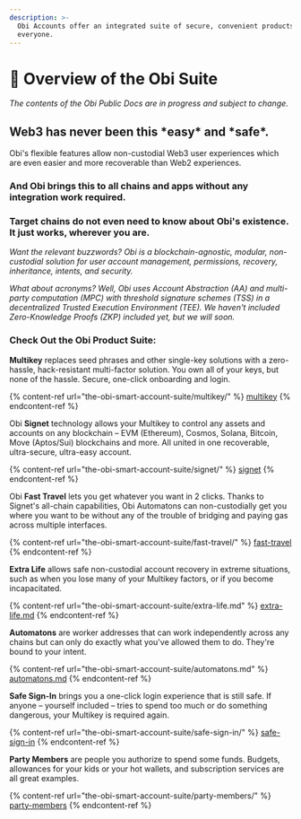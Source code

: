 ```yaml
---
description: >-
  Obi Accounts offer an integrated suite of secure, convenient products for
  everyone.
---
```


# 🔵 Overview of the Obi Suite

_The contents of the Obi Public Docs are in progress and subject to change._

## Web3 has never been this \*easy\* and \*safe\*.

Obi's flexible features allow non-custodial Web3 user experiences which are even easier and more recoverable than Web2 experiences.

### And Obi brings this to all chains and apps without any integration work required.

### Target chains do not even need to know about Obi's existence. It just works, wherever you are.

_Want the relevant buzzwords? Obi is a blockchain-agnostic, modular, non-custodial solution for user account management, permissions, recovery, inheritance, intents, and security._

_What about acronyms? Well, Obi uses Account Abstraction (AA) and multi-party computation (MPC) with threshold signature schemes (TSS) in a decentralized Trusted Execution Environment (TEE). We haven't included Zero-Knowledge Proofs (ZKP) included yet, but we will soon._

### Check Out the Obi Product Suite:

**Multikey** replaces seed phrases and other single-key solutions with a zero-hassle, hack-resistant multi-factor solution. You own all of your keys, but none of the hassle. Secure, one-click onboarding and login.

{% content-ref url="the-obi-smart-account-suite/multikey/" %}
[multikey](the-obi-smart-account-suite/multikey/)
{% endcontent-ref %}

Obi **Signet** technology allows your Multikey to control any assets and accounts on any blockchain – EVM (Ethereum), Cosmos, Solana, Bitcoin, Move (Aptos/Sui) blockchains and more. All united in one recoverable, ultra-secure, ultra-easy account.

{% content-ref url="the-obi-smart-account-suite/signet/" %}
[signet](the-obi-smart-account-suite/signet/)
{% endcontent-ref %}

Obi **Fast Travel** lets you get whatever you want in 2 clicks. Thanks to Signet's all-chain capabilities, Obi Automatons can non-custodially get you where you want to be without any of the trouble of bridging and paying gas across multiple interfaces.

{% content-ref url="the-obi-smart-account-suite/fast-travel/" %}
[fast-travel](the-obi-smart-account-suite/fast-travel/)
{% endcontent-ref %}

**Extra Life** allows safe non-custodial account recovery in extreme situations, such as when you lose many of your Multikey factors, or if you become incapacitated.

{% content-ref url="the-obi-smart-account-suite/extra-life.md" %}
[extra-life.md](the-obi-smart-account-suite/extra-life.md)
{% endcontent-ref %}

**Automatons** are worker addresses that can work independently across any chains but can only do exactly what you've allowed them to do. They're bound to your intent.

{% content-ref url="the-obi-smart-account-suite/automatons.md" %}
[automatons.md](the-obi-smart-account-suite/automatons.md)
{% endcontent-ref %}

**Safe Sign-In** brings you a one-click login experience that is still safe. If anyone – yourself included – tries to spend too much or do something dangerous, your Multikey is required again.

{% content-ref url="the-obi-smart-account-suite/safe-sign-in/" %}
[safe-sign-in](the-obi-smart-account-suite/safe-sign-in/)
{% endcontent-ref %}

**Party Members** are people you authorize to spend some funds. Budgets, allowances for your kids or your hot wallets, and subscription services are all great examples.

{% content-ref url="the-obi-smart-account-suite/party-members/" %}
[party-members](the-obi-smart-account-suite/party-members/)
{% endcontent-ref %}

